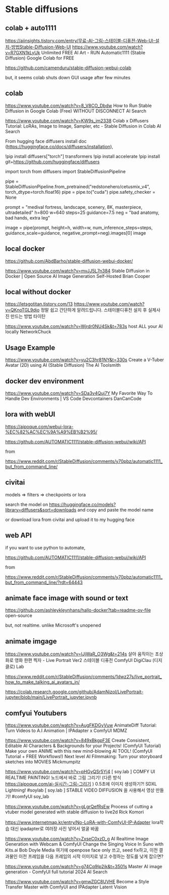 ---
---
# Stable diffusions


## colab + auto1111

https://aiinsights.tistory.com/entry/무료-AI-그림-스테이블-디퓨젼-Web-UI-설치-방법Stable-Diffusion-Web-UI
https://www.youtube.com/watch?v=R7GXN1kLyUk
Unlimited FREE AI Art - RUN Automatic1111 (Stable Diffusion) Google Colab for FREE

https://github.com/camenduru/stable-diffusion-webui-colab

but, it seems colab shuts down GUI usage after few minutes



## colab

https://www.youtube.com/watch?v=8_V8CO_Dbdw
How to Run Stable Diffusion in Google Colab (Free) WITHOUT DISCONNECT
AI Search

https://www.youtube.com/watch?v=KW9s_im2338
Colab x Diffusers Tutorial: LoRAs, Image to Image, Sampler, etc - Stable Diffusion in Colab
AI Search


From hugging face diffusers install doc (https://huggingface.co/docs/diffusers/installation),

!pip install diffusers["torch"] transformers
!pip install accelerate
!pip install git+https://github.com/huggingface/diffusers

import torch
from diffusers import StableDiffusionPipeline

pipe = StableDiffusionPipeline.from_pretrained("redstonehero/cetusmix_v4", torch_dtype=torch.float16)
pipe = pipe.to("cuda")
pipe.safety_checker = None

prompt = "medival fortress, landscape, scenery, 8K, masterpiece, ultradetailed"
h=800
w=640
steps=25
guidance=7.5
neg = "bad anatomy, bad hands, extra leg"

image = pipe(prompt, height=h, width=w, num_inference_steps=steps, guidance_scale=guidance, negative_prompt=neg).images[0]
image



## local docker

https://github.com/AbdBarho/stable-diffusion-webui-docker/

https://www.youtube.com/watch?v=mvJJ5L7n384
Stable Diffusion in Docker | Open Source AI Image Generation Self-Hosted
Brian Cooper



## local without docker

https://letsgotitan.tistory.com/13
https://www.youtube.com/watch?v=QKnoTGL9djo
정말 쉽고 간단하게 알려드립니다. 스테이블디퓨전 설치 후 실제사진 만드는 방법
타이탄

https://www.youtube.com/watch?v=Wjrdr0NU4Sk&t=783s
host ALL your AI locally
NetworkChuck



## Usage Example

https://www.youtube.com/watch?v=yu2C3hr81NY&t=330s
Create a V-Tuber Avatar (2D) using AI (Stable Diffusion)
The AI Toolsmith



## docker dev environment

https://www.youtube.com/watch?v=SDa3v4Quj7Y
My Favorite Way To Handle Dev Environments | VS Code Devcontainers
DanCanCode



## lora with webUI

https://aipoque.com/webui-lora-%EC%82%AC%EC%9A%A9%EB%B2%95/

https://github.com/AUTOMATIC1111/stable-diffusion-webui/wiki/API

from

https://www.reddit.com/r/StableDiffusion/comments/y70pbz/automatic1111_but_from_command_line/

## civitai

models => filters => checkpoints or lora

search the model on https://huggingface.co/models?library=diffusers&sort=downloads
and copy and paste the model name

or download lora from civitai and upload it to my hugging face



## web API

if you want to use python to automate,

https://github.com/AUTOMATIC1111/stable-diffusion-webui/wiki/API

from

https://www.reddit.com/r/StableDiffusion/comments/y70pbz/automatic1111_but_from_command_line/?rdt=64443



## animate face image with sound or text

https://github.com/ashleykleynhans/hallo-docker?tab=readme-ov-file
open-source

but, not realtime. unlike Microsoft's unopened 



## animate imgage
https://www.youtube.com/watch?v=IJjWaR_O3Wg&t=214s
살아 움직이는 초상화로 영화 한편 찍자 - Live Portrait Ver2 스테이블 디퓨전 ComfyUI
DigiClau (디지클로) Lab

https://www.reddit.com/r/StableDiffusion/comments/1dwz27s/live_portrait_how_to_make_talking_ai_avatars_in/

https://colab.research.google.com/github/AdamNizol/LivePortrait-jupyter/blob/main/LivePortrait_jupyter.ipynb



## comfyui Youtubers
https://www.youtube.com/watch?v=AugFKDGyVuw
AnimateDiff Tutorial: Turn Videos to A.I Animation | IPAdapter x ComfyUI
MDMZ

https://www.youtube.com/watch?v=849xBkgpF3E
Create Consistent, Editable AI Characters & Backgrounds for your Projects! (ComfyUI Tutorial)
Make your own ANIME with this new mind-blowing AI TOOL! (ComfyUI Tutorial + FREE Workflows!)
Next level AI Filmmaking: Turn your storyboard sketches into MOVIES
Mickmumpitz


https://www.youtube.com/watch?v=pHGyQSr5Yj4
[ soy.lab ] COMFY UI REALTIME PAINTING! 노드에서 바로 그림 그리기! (다른 방식 https://aipoque.com/ai-실시간-그림-그리기 )
0.5초에 이미지 생성하기?! SDXL Lightning! #soylab
[ soy.lab ] STABLE VIDEO DIFFUSION 을 사용해서 영상 만들기! #comfyUI
soy_lab

https://www.youtube.com/watch?v=gLgrQefRsEw
Process of cutting a vtuber model generated with stable diffusion to live2d
Rick Komori

https://www.internetmap.kr/entry/No-LoRA-with-ComfyUI-IP-Adapter
lora학습 대신 ipadapter로 여러장 사진 넣어서 얼굴 바꿈


https://www.youtube.com/watch?v=ZxseC0xzD_g
AI Realtime Image Generation with Webcam & ComfyUI
Change the Singing Voice In Suno with Kits.ai
Bob Doyle Media
여기에 openpose face only 쓰고, seed fix하고, 이전 결과물인 이전 프레임을 다음 프레임의 시작 이미지로 넣고 수정하는 정도를 낮게 잡으면?

https://www.youtube.com/watch?v=g74Cq9Ip2ik&t=3501s
Master AI image generation - ComfyUI full tutorial 2024
AI Search

https://www.youtube.com/watch?v=gmwZGC8UVHE
Become a Style Transfer Master with ComfyUI and IPAdapter
Latent Vision
